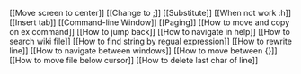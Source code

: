 [[Move screen to center]]
[[Change <leader> to ;]]
[[Substitute]]
[[When not work :h]]
[[Insert tab]]
[[Command-line Window]]
[[Paging]]
[[How to move and copy on ex command]]
[[How to jump back]]
[[How to navigate in help]]
[[How to search wiki file]]
[[How to find string by regual expression]]
[[How to rewrite line]]
[[How to navigate between windows]]
[[How to move between {}]]
[[How to move file below cursor]]
[[How to delete last char of line]]
